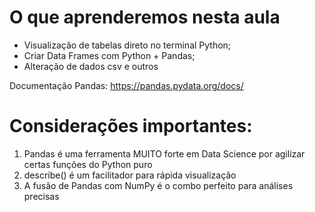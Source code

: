 # O que aprenderemos nesta aula
- Visualização de tabelas direto no terminal Python;
- Criar Data Frames com Python + Pandas;
- Alteração de dados csv e outros


Documentação Pandas:
https://pandas.pydata.org/docs/


# Considerações importantes:

1. Pandas é uma ferramenta MUITO forte em Data Science por agilizar certas funções do Python puro
2. describe() é um facilitador para rápida visualização
3. A fusão de Pandas com NumPy é o combo perfeito para análises precisas

